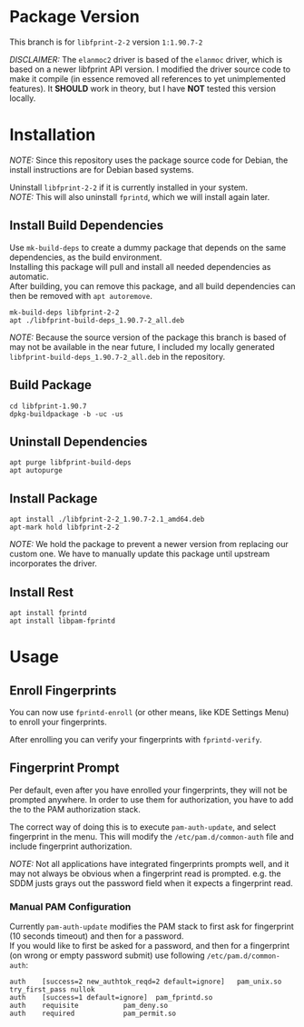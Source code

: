 # Package Version

This branch is for `libfprint-2-2` version `1:1.90.7-2`

*DISCLAIMER:* The `elanmoc2` driver is based of the `elanmoc` driver, which is based on a newer libfprint API version. I modified the driver source code to make it compile (in essence removed all references to yet unimplemented features). It **SHOULD** work in theory, but I have **NOT** tested this version locally.

# Installation

*NOTE:* Since this repository uses the package source code for Debian, the install instructions are for Debian based systems.

Uninstall `libfprint-2-2` if it is currently installed in your system.  
*NOTE:* This will also uninstall `fprintd`, which we will install again later.


## Install Build Dependencies

Use `mk-build-deps` to create a dummy package that depends on the same dependencies, as the build environment.  
Installing this package will pull and install all needed dependencies as automatic.  
After building, you can remove this package, and all build dependencies can then be removed with `apt autoremove`.

```
mk-build-deps libfprint-2-2
apt ./libfprint-build-deps_1.90.7-2_all.deb
```
*NOTE:* Because the source version of the package this branch is based of may not be available in the near future,
I included my locally generated `libfprint-build-deps_1.90.7-2_all.deb` in the repository.

## Build Package

```
cd libfprint-1.90.7
dpkg-buildpackage -b -uc -us

```

## Uninstall Dependencies

```
apt purge libfprint-build-deps
apt autopurge
```


## Install Package

```
apt install ./libfprint-2-2_1.90.7-2.1_amd64.deb
apt-mark hold libfprint-2-2
```
*NOTE:* We hold the package to prevent a newer version from replacing our custom one. We have to manually update this package until upstream incorporates the driver.

## Install Rest

```
apt install fprintd
apt install libpam-fprintd
```

# Usage

## Enroll Fingerprints

You can now use `fprintd-enroll` (or other means, like KDE Settings Menu) to enroll your fingerprints.

After enrolling you can verify your fingerprints with `fprintd-verify`.

## Fingerprint Prompt

Per default, even after you have enrolled your fingerprints, they will not be prompted anywhere.
In order to use them for authorization, you have to add the to the PAM authorization stack.

The correct way of doing this is to execute `pam-auth-update`, and select fingerprint in the menu.
This will modify the `/etc/pam.d/common-auth` file and include fingerprint authorization.

*NOTE:* Not all applications have integrated fingerprints prompts well, and it may not always be obvious when a fingerprint read is prompted.
e.g. the SDDM justs grays out the password field when it expects a fingerprint read.

### Manual PAM Configuration
Currently `pam-auth-update` modifies the PAM stack to first ask for fingerprint (10 seconds timeout) and then for a password.  
If you would like to first be asked for a password, and then for a fingerprint (on wrong or empty password submit) use following
`/etc/pam.d/common-auth`:
```
auth	[success=2 new_authtok_reqd=2 default=ignore]	pam_unix.so try_first_pass nullok
auth	[success=1 default=ignore]	pam_fprintd.so
auth	requisite			pam_deny.so
auth	required			pam_permit.so
```
